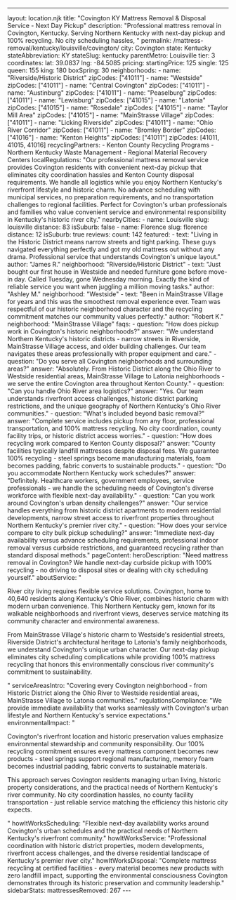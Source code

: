 ---
layout: location.njk
title: "Covington KY Mattress Removal & Disposal Service - Next Day Pickup"
description: "Professional mattress removal in Covington, Kentucky. Serving Northern Kentucky with next-day pickup and 100% recycling. No city scheduling hassles, "
permalink: /mattress-removal/kentucky/louisville/covington/
city: Covington state: Kentucky stateAbbreviation: KY stateSlug: kentucky parentMetro: Louisville tier: 3 coordinates: lat: 39.0837 lng: -84.5085 pricing: startingPrice: 125 single: 125 queen: 155 king: 180 boxSpring: 30 neighborhoods: - name: "Riverside/Historic District" zipCodes: ["41011"] - name: "Westside" zipCodes: ["41011"] - name: "Central Covington" zipCodes: ["41011"] - name: "Austinburg" zipCodes: ["41011"] - name: "Peaselburg" zipCodes: ["41011"] - name: "Lewisburg" zipCodes: ["41015"] - name: "Latonia" zipCodes: ["41015"] - name: "Rosedale" zipCodes: ["41015"] - name: "Taylor Mill Area" zipCodes: ["41015"] - name: "MainStrasse Village" zipCodes: ["41011"] - name: "Licking Riverside" zipCodes: ["41011"] - name: "Ohio River Corridor" zipCodes: ["41011"] - name: "Bromley Border" zipCodes: ["41016"] - name: "Kenton Heights" zipCodes: ["41011"] zipCodes: [41011, 41015, 41016] recyclingPartners: - Kenton County Recycling Programs - Northern Kentucky Waste Management - Regional Material Recovery Centers localRegulations: "Our professional mattress removal service provides Covington residents with convenient next-day pickup that eliminates city coordination hassles and Kenton County disposal requirements. We handle all logistics while you enjoy Northern Kentucky's riverfront lifestyle and historic charm. No advance scheduling with municipal services, no preparation requirements, and no transportation challenges to regional facilities. Perfect for Covington's urban professionals and families who value convenient service and environmental responsibility in Kentucky's historic river city." nearbyCities: - name: Louisville slug: louisville distance: 83 isSuburb: false - name: Florence slug: florence distance: 12 isSuburb: true reviews: count: 142 featured: - text: "Living in the Historic District means narrow streets and tight parking. These guys navigated everything perfectly and got my old mattress out without any drama. Professional service that understands Covington's unique layout." author: "James R." neighborhood: "Riverside/Historic District" - text: "Just bought our first house in Westside and needed furniture gone before move-in day. Called Tuesday, gone Wednesday morning. Exactly the kind of reliable service you want when juggling a million moving tasks." author: "Ashley M." neighborhood: "Westside" - text: "Been in MainStrasse Village for years and this was the smoothest removal experience ever. Team was respectful of our historic neighborhood character and the recycling commitment matches our community values perfectly." author: "Robert K." neighborhood: "MainStrasse Village" faqs: - question: "How does pickup work in Covington's historic neighborhoods?" answer: "We understand Northern Kentucky's historic districts - narrow streets in Riverside, MainStrasse Village access, and older building challenges. Our team navigates these areas professionally with proper equipment and care." - question: "Do you serve all Covington neighborhoods and surrounding areas?" answer: "Absolutely. From Historic District along the Ohio River to Westside residential areas, MainStrasse Village to Latonia neighborhoods - we serve the entire Covington area throughout Kenton County." - question: "Can you handle Ohio River area logistics?" answer: "Yes. Our team understands riverfront access challenges, historic district parking restrictions, and the unique geography of Northern Kentucky's Ohio River communities." - question: "What's included beyond basic removal?" answer: "Complete service includes pickup from any floor, professional transportation, and 100% mattress recycling. No city coordination, county facility trips, or historic district access worries." - question: "How does recycling work compared to Kenton County disposal?" answer: "County facilities typically landfill mattresses despite disposal fees. We guarantee 100% recycling - steel springs become manufacturing materials, foam becomes padding, fabric converts to sustainable products." - question: "Do you accommodate Northern Kentucky work schedules?" answer: "Definitely. Healthcare workers, government employees, service professionals - we handle the scheduling needs of Covington's diverse workforce with flexible next-day availability." - question: "Can you work around Covington's urban density challenges?" answer: "Our service handles everything from historic district apartments to modern residential developments, narrow street access to riverfront properties throughout Northern Kentucky's premier river city." - question: "How does your service compare to city bulk pickup scheduling?" answer: "Immediate next-day availability versus advance scheduling requirements, professional indoor removal versus curbside restrictions, and guaranteed recycling rather than standard disposal methods." pageContent: heroDescription: "Need mattress removal in Covington? We handle next-day curbside pickup with 100% recycling - no driving to disposal sites or dealing with city scheduling yourself." aboutService: "<p>River city living requires flexible service solutions. Covington, home to 40,640 residents along Kentucky's Ohio River, combines historic charm with modern urban convenience. This Northern Kentucky gem, known for its walkable neighborhoods and riverfront views, deserves service matching its community character and environmental awareness.</p><p>From MainStrasse Village's historic charm to Westside's residential streets, Riverside District's architectural heritage to Latonia's family neighborhoods, we understand Covington's unique urban character. Our next-day pickup eliminates city scheduling complications while providing 100% mattress recycling that honors this environmentally conscious river community's commitment to sustainability.</p>" serviceAreasIntro: "Covering every Covington neighborhood - from Historic District along the Ohio River to Westside residential areas, MainStrasse Village to Latonia communities." regulationsCompliance: "We provide immediate availability that works seamlessly with Covington's urban lifestyle and Northern Kentucky's service expectations." environmentalImpact: "<p>Covington's riverfront location and historic preservation values emphasize environmental stewardship and community responsibility. Our 100% recycling commitment ensures every mattress component becomes new products - steel springs support regional manufacturing, memory foam becomes industrial padding, fabric converts to sustainable materials.</p><p>This approach serves Covington residents managing urban living, historic property considerations, and the practical needs of Northern Kentucky's river community. No city coordination hassles, no county facility transportation - just reliable service matching the efficiency this historic city expects.</p>" howItWorksScheduling: "Flexible next-day availability works around Covington's urban schedules and the practical needs of Northern Kentucky's riverfront community." howItWorksService: "Professional coordination with historic district properties, modern developments, riverfront access challenges, and the diverse residential landscape of Kentucky's premier river city." howItWorksDisposal: "Complete mattress recycling at certified facilities - every material becomes new products with zero landfill impact, supporting the environmental consciousness Covington demonstrates through its historic preservation and community leadership." sidebarStats: mattressesRemoved: 267 ---